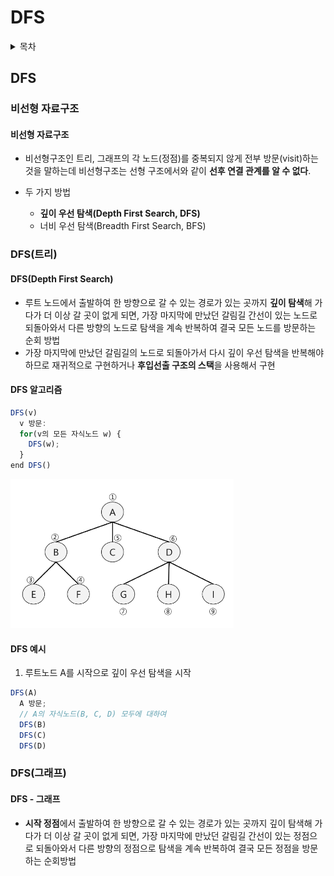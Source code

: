 #  DFS
<details>
<summary>목차</summary>

1. DFS
  - 비선형 자료구조
  - DFS(트리)
  - DFS(그래프)

2. DFS 문제 풀이
  - 장훈이의 높은 선반
  - 동철이의 일 분배

</details>

## DFS
### 비선형 자료구조
#### 비선형 자료구조
- 비선형구조인 트리, 그래프의 각 노드(정점)를 중복되지 않게 전부 방문(visit)하는 것을 말하는데 비선형구조는 선형 구조에서와 같이 **선후 연결 관계를 알 수 없다**.

- 두 가지 방법
  - **깊이 우선 탐색(Depth First Search, DFS)**
  - 너비 우선 탐색(Breadth First Search, BFS)

### DFS(트리)
#### DFS(Depth First Search)
- 루트 노드에서 출발하여 한 방향으로 갈 수 있는 경로가 있는 곳까지 **깊이 탐색**해 가다가 더 이상 갈 곳이 없게 되면, 가장 마지막에 만났던 갈림길 간선이 있는 노드로 되돌아와서 다른 방향의 노드로 탐색을 계속 반복하여 결국 모든 노드를 방문하는 순회 방법
- 가장 마지막에 만났던 갈림길의 노드로 되돌아가서 다시 깊이 우선 탐색을 반복해야 하므로 재귀적으로 구현하거나 **후입선출 구조의 스택**을 사용해서 구현

#### DFS 알고리즘
```javascript
DFS(v)
  v 방문:
  for(v의 모든 자식노드 w) {
    DFS(w);
  }
end DFS()
```

![DFS 알고리즘](./tree_and_graph_image_file/DFS_algorithm.png)

#### DFS 예시
1) 루트노드 A를 시작으로 깊이 우선 탐색을 시작
```javascript
DFS(A)
  A 방문;
  // A의 자식노드(B, C, D) 모두에 대하여
  DFS(B)
  DFS(C)
  DFS(D)
```

### DFS(그래프)
#### DFS - 그래프
- **시작 정점**에서 출발하여 한 방향으로 갈 수 있는 경로가 있는 곳까지 깊이 탐색해 가다가 더 이상 갈 곳이 없게 되면, 가장 마지막에 만났던 갈림길 간선이 있는 정점으로 되돌아와서 다른 방향의 정점으로 탐색을 계속 반복하여 결국 모든 정점을 방문하는 순회방법
